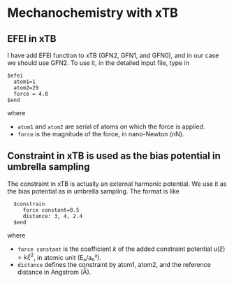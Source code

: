 # Mechanochemistry with xTB

## EFEI in xTB
I have add EFEI function to xTB (GFN2, GFN1, and GFN0), and in our case we should use GFN2. To use it, in the detailed input file, type in
```
$efei
  atom1=1
  atom2=29
  force = 4.0
$end
```
where 
+ `atom1` and `atom2` are serial of atoms on which the force is applied. 
+ `force` is the magnitude of the force, in nano-Newton (nN).

## Constraint in xTB is used as the bias potential in umbrella sampling
The constraint in xTB is actually an external harmonic potential.
We use it as the bias potential as in umbrella sampling.
The format is like
```
  $constrain
     force constant=0.5
     distance: 3, 4, 2.4
  $end
```
where
+ `force constant` is the coefficient $k$ of the added constraint potential $u(\xi)=k\xi^2$, in atomic unit (Eₕ/a₀²).
+ `distance` defines the constraint by atom1, atom2, and the reference distance in Angstrom (Å).
